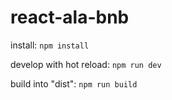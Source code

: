 # react-ala-bnb

install: `npm install`

develop with hot reload: `npm run dev`

build into "dist": `npm run build`
